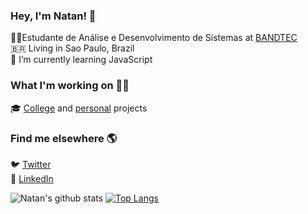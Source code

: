 ### Hey, I'm Natan! 👋
 
👨‍💻Estudante de Análise e Desenvolvimento de Sistemas at [BANDTEC](http://www.digitalschool.com.br/faculdade/)<br>
🇧🇷 Living in Sao Paulo, Brazil<br>
🌱 I’m currently learning JavaScript
 
### What I'm working on 👨‍💻

🎓 [College](https://github.com/Natanista/solution) and [personal](https://github.com/Natanista/learning-projects) projects <br>

### Find me elsewhere 🌎

🐦 [Twitter](https://twitter.com/natanista) <br>
💼 [LinkedIn](https://www.linkedin.com/in/natanista/) <br>

![Natan's github stats](https://github-readme-stats.vercel.app/api?username=natanista&show_icons=true&theme=chartreuse-dark)
[![Top Langs](https://github-readme-stats.vercel.app/api/top-langs/?username=natanista)](https://github.com/Natanista?tab=repositories)



